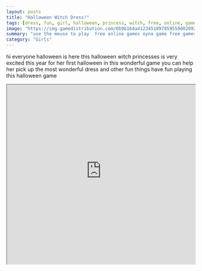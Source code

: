 ```yaml
---
layout: posts
title: "Halloween Witch Dress!"
tags: [dress, fun, girl, halloween, princess, witch, free, online, games, oyna, game, free, games, play, play, games]
image: "https://img.gamedistribution.com/0b9b164a4123451897859550d02092ae.jpg"
summary: "use the mouse to play  free online games oyna game free games play play games"
category: "Girls"
---
```


hi everyone halloween is here this halloween witch princesses is very excited this year for her first halloween in this wonderful game you can help her pick up the most wonderful dress and other fun things have fun playing this halloween game

<iframe width="100%" height="480px;" src="https://html5.gamedistribution.com/0b9b164a4123451897859550d02092ae/"></iframe>